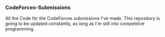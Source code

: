 <h3> CodeForces-Submissions </h3>
All the Code for the CodeForces submissions I've made.
This repository is going to be updated constantly, as long as I'm still into competitive programming.
